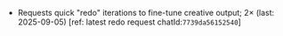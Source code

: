 - Requests quick "redo" iterations to fine-tune creative output; 2× (last: 2025-09-05) [ref: latest redo request chatId:`7739da56152540`]